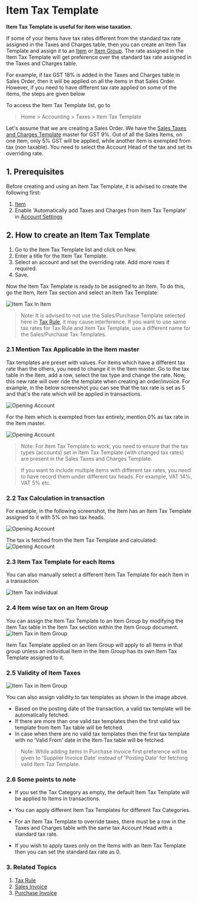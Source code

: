 <!-- add-breadcrumbs -->
# Item Tax Template

**Item Tax Template is useful for item wise taxation.**

If some of your Items have tax rates different from the standard tax rate assigned in the Taxes and Charges table, then you can create an Item Tax Template and assign it to an [Item](/docs/v13/user/manual/en/stock/item) or [Item Group](/docs/v13/user/manual/en/stock/item-group). The rate assigned in the Item Tax Template will get preference over the standard tax rate assigned in the Taxes and Charges table.

For example, if tax GST 18% is added in the Taxes and Charges table in Sales Order, then it will be applied on all the items in that Sales Order. However, if you need to have different tax rate applied on some of the items, the steps are given below

To access the Item Tax Template list, go to
> Home > Accounting > Taxes > Item Tax Template

Let's assume that we are creating a Sales Order. We have the [Sales Taxes and Charges Template](/docs/v13/user/manual/en/selling/sales-taxes-and-charges-template) master for GST 9%. Out of all the Sales Items, on one Item, only 5% GST will be applied, while another item is exempted from tax (non taxable). You need to select the Account Head of the tax and set its overriding rate.

## 1. Prerequisites
Before creating and using an Item Tax Template, it is advised to create the following first:

1. [Item](/docs/v13/user/manual/en/stock/item)
1. Enable 'Automatically add Taxes and Charges from Item Tax Template' in [Account Settings](/docs/v13/user/manual/en/accounts/accounts-settings)

## 2. How to create an Item Tax Template
1. Go to the Item Tax Template list and click on New.
1. Enter a title for the Item Tax Template.
1. Select an account and set the overriding rate. Add more rows if required.
1. Save.

Now the Item Tax Template is ready to be assigned to an Item. To do this, go the Item, Item Tax section and select an Item Tax Template:

![Item Tax In Item](/docs/v13/assets/img/accounts/item-tax-in-item.png)

> Note: It is advised to not use the Sales/Purchase Template selected here in [Tax Rule](/docs/v13/user/manual/en/accounts/tax-rule), it may cause interference. If you want to use same tax rates for Tax Rule and Item Tax Template, use a different name for the Sales/Purchase Tax Templates.

### 2.1 Mention Tax Applicable in the Item master

Tax templates are preset with values. For items which have a different tax rate than the others, you need to change it in the Item master. Go to the tax table in the Item, add a row, select the tax type and change the rate. Now, this new rate will over ride the template when creating an order/invoice. For example, in the below screenshot you can see that the tax rate is set as 5 and that's the rate which will be applied in transactions.

<img class="screenshot" alt="Opening Account" src="{{docs_base_url}}/v13/assets/img/accounts/item-wise-tax.png">

For the Item which is exempted from tax entirely, mention 0% as tax rate in the Item master.

<img class="screenshot" alt="Opening Account" src="{{docs_base_url}}/v13/assets/img/accounts/exempted-item.png">

> Note: For Item Tax Template to work, you need to ensure that the tax types (accounts) set in Item Tax Template (with changed tax rates) are present in the Sales Taxes and Charges Template.

> If you want to include multiple items with different tax rates, you need to have record them under different tax heads. For example, VAT 14%, VAT 5% etc.

### 2.2 Tax Calculation in transaction

For example, in the following screenshot, the Item has an Item Tax Template assigned to it with 5% on two tax heads.

<img class="screenshot" alt="Opening Account" src="{{docs_base_url}}/v13/assets/img/accounts/tax-calculation.png">

The tax is fetched from the Item Tax Template and calculated:
<img class="screenshot" alt="Opening Account" src="{{docs_base_url}}/v13/assets/img/accounts/tax-calculation1.png">

### 2.3 Item Tax Template for each Items
You can also manually select a different Item Tax Template for each Item in a transaction:

![Item Tax individual](/docs/v13/assets/img/accounts/item-tax-each.png)


### 2.4 Item wise tax on an Item Group
You can assign the Item Tax Template to an Item Group by modifying the Item Tax table in the Item Tax section within the Item Group document.
<img class="screenshot" alt="Item Tax in Item Group" src="{{docs_base_url}}/v13/assets/img/accounts/item-group-tax.png">

Item Tax Template applied on an Item Group will apply to all Items in that group unless an individual Item in the Item Group has its own Item Tax Template assigned to it.


### 2.5 Validity of Item Taxes

<img class="screenshot" alt="Item Tax in Item Group" src="{{docs_base_url}}/v13/assets/img/accounts/item-tax-in-item.png">

You can also assign validity to tax templates as shown in the image above.

* Based on the posting date of the transaction, a valid tax template will be automatically fetched.
* If there are more than one valid tax templates then the first valid tax template from Item Tax table will be fetched.
* In case when there are no valid tax templates then the first tax template with no 'Valid From' date in the Item Tax table will be fetched.

> Note: While adding items in Purchase Invoice first preference will be given to 'Supplier Invoice Date' instead of 'Posting Date' for fetching valid Item Tax Template.

### 2.6 Some points to note

- If you set the Tax Category as empty, the default Item Tax Template will be applied to Items in transactions.

- You can apply different Item Tax Templates for different Tax Categories.

- For an Item Tax Template to override taxes, there must be a row in the Taxes and Charges table with the same tax Account Head with a standard tax rate.

- If you wish to apply taxes only on the Items with an Item Tax Template then you can set the standard tax rate as 0.

### 3. Related Topics
1. [Tax Rule](/docs/v13/user/manual/en/accounts/tax-rule)
1. [Sales Invoice](/docs/v13/user/manual/en/accounts/sales-invoice)
1. [Purchase Invoice](/docs/v13/user/manual/en/accounts/purchase-invoice)
